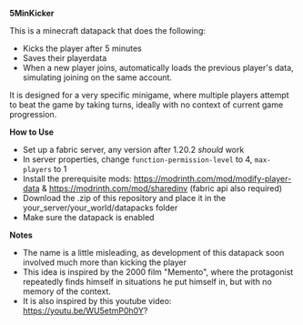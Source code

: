 **5MinKicker**

This is a minecraft datapack that does the following:
- Kicks the player after 5 minutes
- Saves their playerdata
- When a new player joins, automatically loads the previous player's data, simulating joining on the same account.

It is designed for a very specific minigame, where multiple players attempt to beat the game by taking turns, ideally with no context of current game progression.

**How to Use**
- Set up a fabric server, any version after 1.20.2 *should* work
- In server properties, change `function-permission-level` to 4, `max-players` to 1
- Install the prerequisite mods: https://modrinth.com/mod/modify-player-data & https://modrinth.com/mod/sharedinv (fabric api also required)
- Download the .zip of this repository and place it in the your_server/your_world/datapacks folder
- Make sure the datapack is enabled

**Notes**
- The name is a little misleading, as development of this datapack soon involved much more than kicking the player
- This idea is inspired by the 2000 film "Memento", where the protagonist repeatedly finds himself in situations he put himself in, but with no memory of the context.
- It is also inspired by this youtube video: https://youtu.be/WU5etmP0h0Y?
